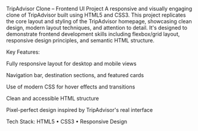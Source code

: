 TripAdvisor Clone – Frontend UI Project
A responsive and visually engaging clone of TripAdvisor built using HTML5 and CSS3. This project replicates the core layout and styling of the TripAdvisor homepage, showcasing clean design, modern layout techniques, and attention to detail. It's designed to demonstrate frontend development skills including flexbox/grid layout, responsive design principles, and semantic HTML structure.

Key Features:

Fully responsive layout for desktop and mobile views

Navigation bar, destination sections, and featured cards

Use of modern CSS for hover effects and transitions

Clean and accessible HTML structure

Pixel-perfect design inspired by TripAdvisor's real interface

Tech Stack:
HTML5 • CSS3 • Responsive Design

